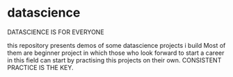 # datascience
DATASCIENCE IS FOR EVERYONE

this repository presents demos of some datascience projects i build
Most of them are beginner project in which those who look forward to start a career in this field can start by
practising this projects on their own.
CONSISTENT PRACTICE IS THE KEY.
